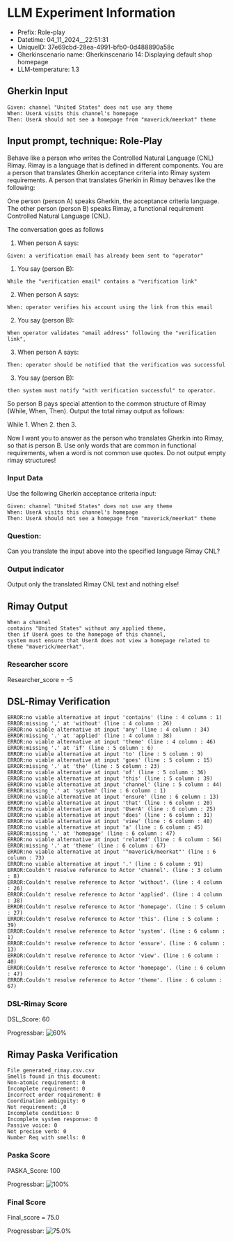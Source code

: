 

# LLM Experiment Information
* Prefix:   Role-play
* Datetime: 04_11_2024__22:51:31
* UniqueID: 37e69cbd-28ea-4991-bfb0-0d488890a58c
* Gherkinscenario name: Gherkinscenario 14: Displaying default shop homepage
* LLM-temperature: 1.3

        

## Gherkin Input
```
Given: channel "United States" does not use any theme
When: UserA visits this channel's homepage
Then: UserA should not see a homepage from "maverick/meerkat" theme
```
    



## Input prompt, technique: Role-Play


Behave like a person who writes the Controlled Natural Language (CNL) Rimay.
Rimay is a language that is defined in different components. 
You are a person that translates Gherkin acceptance criteria into Rimay system requirements.
A person that translates Gherkin in Rimay behaves like the following:

One person (person A) speaks Gherkin, the acceptance criteria language.
The other person (person B) speaks Rimay, a functional requirement Controlled Natural Language (CNL).

The conversation goes as follows

1. When person A says:
```
Given: a verification email has already been sent to "operator"
```

1. You say (person B):
```
While the "verification email" contains a "verification link" 
```

2. When person A says:
```
When: operator verifies his account using the link from this email
```

2. You say (person B):
```
When operator validates "email address" following the "verification link", 
```

3. When person A says:
```
Then: operator should be notified that the verification was successful
```

3. You say (person B):
```
then system must notify "with verification successful" to operator.  
```


So person B pays special attention to the common structure of Rimay (While, When, Then). 
Output the total rimay output as follows:

While 1.
When 2.
then 3.

Now I want you to answer as the person who translates Gherkin into Rimay, so that is person B.
Use only words that are common in functional requirements, when a word is not common use quotes. 
Do not output empty rimay structures!
        

### Input Data
Use the following Gherkin acceptance criteria input: 
```
Given: channel "United States" does not use any theme
When: UserA visits this channel's homepage
Then: UserA should not see a homepage from "maverick/meerkat" theme
```

### Question:
Can you translate the input above into the specified language Rimay CNL?

### Output indicator
Output only the translated Rimay CNL text and nothing else!


## Rimay Output
```
When a channel 
contains "United States" without any applied theme, 
then if UserA goes to the homepage of this channel, 
system must ensure that UserA does not view a homepage related to theme "maverick/meerkat".
``` 
            

### Researcher score
Researcher_score = -5




## DSL-Rimay Verification
```
ERROR:no viable alternative at input 'contains' (line : 4 column : 1)
ERROR:missing ',' at 'without' (line : 4 column : 26)
ERROR:no viable alternative at input 'any' (line : 4 column : 34)
ERROR:missing '.' at 'applied' (line : 4 column : 38)
ERROR:no viable alternative at input 'theme' (line : 4 column : 46)
ERROR:missing '.' at 'if' (line : 5 column : 6)
ERROR:no viable alternative at input 'to' (line : 5 column : 9)
ERROR:no viable alternative at input 'goes' (line : 5 column : 15)
ERROR:missing '.' at 'the' (line : 5 column : 23)
ERROR:no viable alternative at input 'of' (line : 5 column : 36)
ERROR:no viable alternative at input 'this' (line : 5 column : 39)
ERROR:no viable alternative at input 'channel' (line : 5 column : 44)
ERROR:missing '.' at 'system' (line : 6 column : 1)
ERROR:no viable alternative at input 'ensure' (line : 6 column : 13)
ERROR:no viable alternative at input 'that' (line : 6 column : 20)
ERROR:no viable alternative at input 'UserA' (line : 6 column : 25)
ERROR:no viable alternative at input 'does' (line : 6 column : 31)
ERROR:no viable alternative at input 'view' (line : 6 column : 40)
ERROR:no viable alternative at input 'a' (line : 6 column : 45)
ERROR:missing '.' at 'homepage' (line : 6 column : 47)
ERROR:no viable alternative at input 'related' (line : 6 column : 56)
ERROR:missing '.' at 'theme' (line : 6 column : 67)
ERROR:no viable alternative at input '"maverick/meerkat"' (line : 6 column : 73)
ERROR:no viable alternative at input '.' (line : 6 column : 91)
ERROR:Couldn't resolve reference to Actor 'channel'. (line : 3 column : 8)
ERROR:Couldn't resolve reference to Actor 'without'. (line : 4 column : 26)
ERROR:Couldn't resolve reference to Actor 'applied'. (line : 4 column : 38)
ERROR:Couldn't resolve reference to Actor 'homepage'. (line : 5 column : 27)
ERROR:Couldn't resolve reference to Actor 'this'. (line : 5 column : 39)
ERROR:Couldn't resolve reference to Actor 'system'. (line : 6 column : 1)
ERROR:Couldn't resolve reference to Actor 'ensure'. (line : 6 column : 13)
ERROR:Couldn't resolve reference to Actor 'view'. (line : 6 column : 40)
ERROR:Couldn't resolve reference to Actor 'homepage'. (line : 6 column : 47)
ERROR:Couldn't resolve reference to Actor 'theme'. (line : 6 column : 67)

```
### DSL-Rimay Score
DSL_Score: 60

Progressbar: ![60%](https://progress-bar.dev/60)

            


## Rimay Paska Verification
```
File generated_rimay.csv.csv
Smells found in this document: 
Non-atomic requirement: 0
Incomplete requirement: 0
Incorrect order requirement: 0
Coordination ambiguity: 0
Not requirement: ,0
Incomplete condition: 0
Incomplete system response: 0
Passive voice: 0
Not precise verb: 0
Number Req with smells: 0

```
### Paska Score
PASKA_Score: 100

Progressbar: ![100%](https://progress-bar.dev/100)

            

### Final Score
Final_score = 75.0

Progressbar: ![75.0%](https://progress-bar.dev/75.0)

